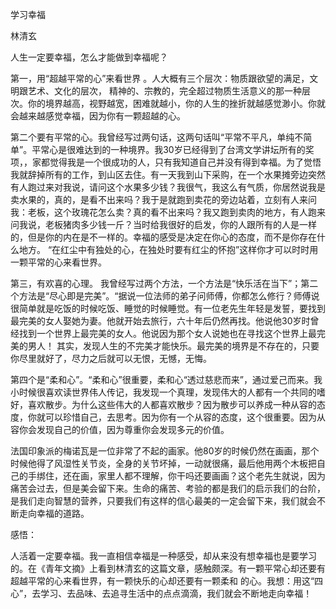 学习幸福

林清玄

人生一定要幸福，怎么才能做到幸福呢？

  第一，用“超越平常的心”来看世界 。人大概有三个层次：物质跟欲望的满足，文明跟艺术、文化的层次， 精神的、宗教的，完全超过物质生活意义的那一种层次。你的境界越高，视野越宽，困难就越小，你的人生的挫折就越感觉渺小。你就会越来越感觉幸福，因为你有一颗超越的心。

第二个要有平常的心。我曾经写过两句话，这两句话叫“平常不平凡，单纯不简单”。平常心是很难达到的一种境界。我30岁已经得到了台湾文学讲坛所有的奖项，，家都觉得我是一个很成功的人，只有我知道自己并没有得到幸福。为了觉悟我就辞掉所有的工作，到山区去住。有一天我到山下采购，在一个水果摊旁边突然有人跑过来对我说，请问这个水果多少钱？我很气，我这么有气质，你居然说我是卖水果的，真的，是看不出来吗？我于是就跑到卖花的旁边站着，立刻有人来问我：老板，这个玫瑰花怎么卖？真的看不出来吗？我又跑到卖肉的地方，有人跑来问我说，老板猪肉多少钱一斤？当时给我很好的启发，你的人跟所有的人是一样的，但是你的内在是不一样的。幸福的感受是决定在你心的态度，而不是你存在什么地方。 “在红尘中有独处的心，在独处时要有红尘的怀抱”这样你才可以时时用一颗平常的心来看世界。

第三，有欢喜的心理。 我曾经写过两个方法，一个方法是“快乐活在当下”；第二个方法是“尽心即是完美”。“据说一位法师的弟子问师傅，你都怎么修行？师傅说很简单就是吃饭的时候吃饭、睡觉的时候睡觉。有一位老先生年轻是发誓，要找到最完美的女人娶她为妻。他就开始去旅行，六十年后仍然再找。他说他30岁时曾经找到一个世界上最完美的女人。他说因为那个女人说她也在寻找这个世界上最完美的男人！ 其实，发现人生的不完美才能快乐。最完美的境界是不存在的，只要你尽里就好了，尽力之后就可以无恨，无憾，无悔。  

第四个是“柔和心”。“柔和心”很重要，柔和心“透过慈悲而来”，通过爱己而来。我小时候很喜欢读世界伟人传记，我发现一个真理，发现伟大的人都有一个共同的嗜好，喜欢散步。为什么这些伟大的人都喜欢散步？因为散步可以养成一种从容的态度，你就可以珍惜自己，去思考。因为你有一个从容的态度，这个很重要。因为从容你会发现自己的价值，因为尊重你会发现多元的价值。

法国印象派的梅诺瓦是一位非常了不起的画家。他80岁的时候仍然在画画，那个时候他得了风湿性关节炎，全身的关节坏掉，一动就很痛，最后他用两个木板把自己的手绑住，还在画，家里人都不理解，你干吗还要画画？这个老先生就说，因为痛苦会过去，但是美会留下来。生命的痛苦、考验的都是我们的启示我们的台阶，是我们走向智慧的营养，只要我们有这样的信心最美的一定会留下来，我们就会不断走向幸福的道路。 

 感悟：

人活着一定要幸福。我一直相信幸福是一种感受，却从来没有想幸福也是要学习的。在《青年文摘》上看到林清玄的这篇文章，感触颇深。有一颗平常心却还要有超越平常的心来看世界，有一颗快乐的心却还要有一颗柔和 的心。我想：用这“四心”，去学习、去品味、去追寻生活中的点点滴滴，我们就会不断地走向幸福！

